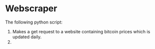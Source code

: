 # Webscraper
The following python script: 
1. Makes a get request to a website containing bitcoin prices which is updated daily. 
2. 
